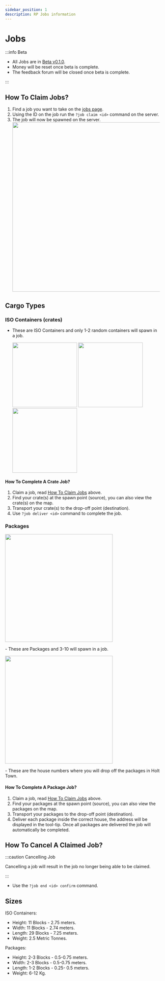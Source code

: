 ```yaml
---
sidebar_position: 1
description: RP Jobs information
---
```


# Jobs

:::info Beta

- All Jobs are in [Beta v0.1.0](/updates/0.9.1).
- Money will be reset once beta is complete.
- The feedback forum will be closed once beta is complete.

:::

## How To Claim Jobs?

1. Find a job you want to take on the [jobs page](https://trickys.gg/cargo).
2. Using the ID on the job run the `?job claim <id>` command on the server.
3. The job will now be spawned on the server.<br/>
   <img src="/img/rp/jobs/joblist.png" width="550px"/>

## Cargo Types

### ISO Containers (crates)

<p>

- These are ISO Containers and only 1-2 random containers will spawn in a job.


  <div class="flex-vcenter">
    <div>
      <img src="/img/rp/jobs/crateprje.png" width="210px"/>
      <img src="/img/rp/jobs/cratetcorp.png" width="210px"/>
      <img src="/img/rp/jobs/cratebws.png" width="210px"/>
    </div>
  </div>

#### How To Complete A Crate Job?

1. Claim a job, read [How To Claim Jobs](#how-to-claim-jobs) above.
2. Find your crate(s) at the spawn point (source), you can also view the crate(s) on the map.
3. Transport your crate(s) to the drop-off point (destination).
4. Use `?job deliver <id>` command to complete the job.

### Packages

<div class="flex-vcenter">
    <div>
      <img src="/img/rp/jobs/rppackage.png" width="350px"/>
    </div>
    <p>
    - These are Packages and 3-10 will spawn in a job.
    </p>
</div>
<div class="flex-vcenter">
  <div>
    <img src="/img/rp/jobs/holttownno.png" width="350px"/>
  </div>
  <p>
  - These are the house numbers where you will drop off the packages in Holt Town.
  </p>
</div>

#### How To Complete A Package Job?

1. Claim a job, read [How To Claim Jobs](#how-to-claim-jobs) above.
2. Find your packages at the spawn point (source), you can also view the packages on the map.
3. Transport your packages to the drop-off point (destination).
4. Deliver each package inside the correct house, the address will be displayed in the tool-tip. Once all packages are delivered the job will automatically be completed.

## How To Cancel A Claimed Job?

:::caution Cancelling Job

Cancelling a job will result in the job no longer being able to be claimed.

:::

- Use the `?job end <id> confirm` command.

## Sizes

ISO Containers:

- Height: 11 Blocks - 2.75 meters.
- Width: 11 Blocks - 2.74 meters.
- Length: 29 Blocks - 7.25 meters.
- Weight: 2.5 Metric Tonnes.

Packages:

- Height: 2-3 Blocks - 0.5-0.75 meters.
- Width: 2-3 Blocks - 0.5-0.75 meters.
- Length: 1-2 Blocks - 0.25- 0.5 meters.
- Weight: 6-12 Kg.
